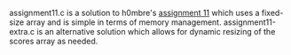 assignment11.c is a solution to h0mbre's [assignment 11](https://github.com/h0mbre/Learning-C/tree/master/Assignment-11) which uses a fixed-size array and is simple in terms of memory management.
assignment11-extra.c is an alternative solution which allows for dynamic resizing of the scores array as needed.
